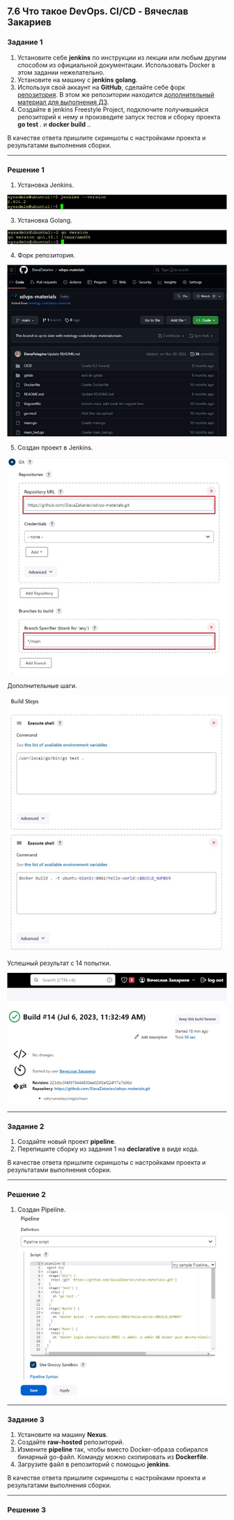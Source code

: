 ## 7.6 Что такое DevOps. CI/CD - Вячеслав Закариев

### Задание 1

1. Установите себе **jenkins** по инструкции из лекции или любым другим способом из официальной документации. Использовать Docker в этом задании нежелательно.
2. Установите на машину с **jenkins golang**.
3. Используя свой аккаунт на **GitHub**, сделайте себе форк [репозитория](https://github.com/netology-code/sdvps-materials). В этом же репозитории находится [дополнительный материал для выполнения ДЗ](https://github.com/netology-code/sdvps-materials/blob/main/CICD/8.2-hw.md).
4. Создайте в jenkins Freestyle Project, подключите получившийся репозиторий к нему и произведите запуск тестов и сборку проекта **go test** . и **docker build** ..

В качестве ответа пришлите скриншоты с настройками проекта и результатами выполнения сборки.

---

### Решение 1

1. Установка Jenkins.

![jenkins](https://github.com/SlavaZakariev/netology/blob/cd6a6f922401d3e72875c0e102bab8e55ddfc7d8/ci-cd/7.6_DevOps/resources/jenkins_1.1.jpg)

3. Установка Golang.

![go](https://github.com/SlavaZakariev/netology/blob/af822561fdf1446a6ca6928c8af611f5aec23b1b/ci-cd/7.6_DevOps/resources/jenkins_1.2.jpg)

4. Форк репозитория.

![fork](https://github.com/SlavaZakariev/netology/blob/af822561fdf1446a6ca6928c8af611f5aec23b1b/ci-cd/7.6_DevOps/resources/jenkins_1.3.jpg)

5. Создан проект в Jenkins.

![project](https://github.com/SlavaZakariev/netology/blob/2b142012557e9cb257458b1e11f3fcc3641a833f/ci-cd/7.6_DevOps/resources/jenkins_1.4.jpg)

Дополнительные шаги.

![build](https://github.com/SlavaZakariev/netology/blob/af822561fdf1446a6ca6928c8af611f5aec23b1b/ci-cd/7.6_DevOps/resources/jenkins_1.5.jpg)

Успешный результат с 14 попытки.

![done](https://github.com/SlavaZakariev/netology/blob/af822561fdf1446a6ca6928c8af611f5aec23b1b/ci-cd/7.6_DevOps/resources/jenkins_1.6.jpg)

---

### Задание 2

1. Создайте новый проект **pipeline**.
2. Перепишите сборку из задания 1 на **declarative** в виде кода.

В качестве ответа пришлите скриншоты с настройками проекта и результатами выполнения сборки.

---

### Решение 2

1. Создан Pipeline.
![pipeline](https://github.com/SlavaZakariev/netology/blob/84d89305b6f39a565028ce2b3415a534b44bfe39/ci-cd/7.6_DevOps/resources/jenkins_2.1.jpg)

---

### Задание 3

1. Установите на машину **Nexus**.
2. Создайте **raw-hosted** репозиторий.
3. Измените **pipeline** так, чтобы вместо Docker-образа собирался бинарный go-файл. Команду можно скопировать из **Dockerfile**.
4. Загрузите файл в репозиторий с помощью **jenkins**.

В качестве ответа пришлите скриншоты с настройками проекта и результатами выполнения сборки.

---

### Решение 3

